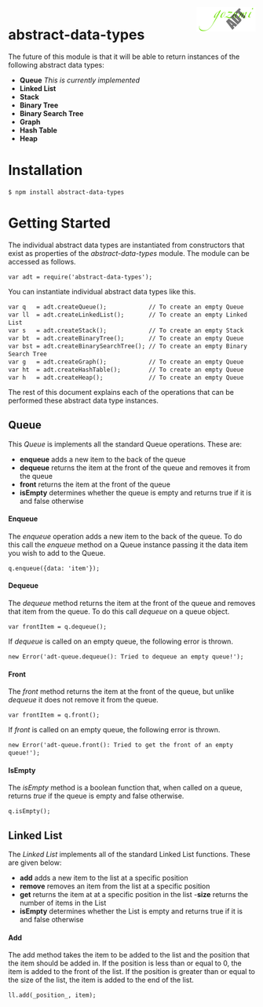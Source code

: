 <img src="logo.png" alt="Gozumi abstract data types" align="right">

abstract-data-types
===================

The future of this module is that it will be able to return instances of the following abstract data types:

- __Queue__ _This is currently implemented_
- __Linked List__
- __Stack__
- __Binary Tree__
- __Binary Search Tree__
- __Graph__
- __Hash Table__
- __Heap__


Installation
============

	$ npm install abstract-data-types


Getting Started
================

The individual abstract data types are instantiated from constructors that exist as properties of the _abstract-data-types_ module. The module can be accessed as follows.

	var adt = require('abstract-data-types');


You can instantiate individual abstract data types like this.

	var q   = adt.createQueue();			// To create an empty Queue
	var ll  = adt.createLinkedList();		// To create an empty Linked List
	var s   = adt.createStack();			// To create an empty Stack
	var bt  = adt.createBinaryTree();		// To create an empty Queue
	var bst = adt.createBinarySearchTree();	// To create an empty Binary Search Tree
	var g   = adt.createGraph();			// To create an empty Queue
	var ht  = adt.createHashTable();		// To create an empty Queue
	var h   = adt.createHeap();				// To create an empty Queue



The rest of this document explains each of the operations that can be performed these abstract data type instances.




Queue
-----

This _Queue_ is implements all the standard Queue operations. These are:

- __enqueue__	adds a new item to the back of the queue
- __dequeue__	returns the item at the front of the queue and removes it from the queue
- __front__		returns the item at the front of the queue
- __isEmpty__	determines whether the queue is empty and returns true if it is and false otherwise




#### Enqueue

The _enqueue_ operation adds a new item to the back of the queue. To do this call the _enqueue_ method on a Queue instance passing it the data item you wish to add to the Queue.

	q.enqueue({data: 'item'});


#### Dequeue

The _dequeue_ method returns the item at the front of the queue and removes that item from the queue. To do this call _dequeue_ on a queue object.

	var frontItem = q.dequeue();

If _dequeue_ is called on an empty queue, the following error is thrown.

	new Error('adt-queue.dequeue(): Tried to dequeue an empty queue!');


#### Front


The _front_ method returns the item at the front of the queue, but unlike _dequeue_ it does not remove it from the queue.

	var frontItem = q.front();

If _front_ is called on an empty queue, the following error is thrown.

	new Error('adt-queue.front(): Tried to get the front of an empty queue!');


#### IsEmpty

The _isEmpty_ method is a boolean function that, when called on a queue, returns _true_ if the queue is empty and false otherwise.

	q.isEmpty();


Linked List
-----------

The _Linked List_ implements all of the standard Linked List functions. These are given below:

- __add__		adds a new item to the list at a specific position
- __remove__	removes an item from the list at a specific position
- __get__		returns the item at at a specific position in the list
-__size__		returns the number of items in the List
- __isEmpty__	determines whether the List is empty and returns true if it is and false otherwise


#### Add

The add method takes the item to be added to the list and the position that the item should be added in. If the position is less than or equal to 0, the item is added to the front of the list. If the position is greater than or equal to the size of the list, the item is added to the end of the list.

	ll.add(_position_, item);


